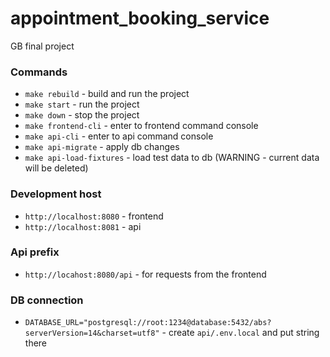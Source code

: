 # appointment_booking_service
GB final project

### Commands
- `make rebuild` - build and run the project
- `make start` - run the project
- `make down` - stop the project
- `make frontend-cli` - enter to frontend command console
- `make api-cli` - enter to api command console
- `make api-migrate` - apply db changes
- `make api-load-fixtures` - load test data to db (WARNING - current data will be deleted)

### Development host
- `http://localhost:8080` - frontend
- `http://localhost:8081` - api

### Api prefix
- `http://locahost:8080/api` - for requests from the frontend

### DB connection
- `DATABASE_URL="postgresql://root:1234@database:5432/abs?serverVersion=14&charset=utf8"` - create `api/.env.local` and put string there